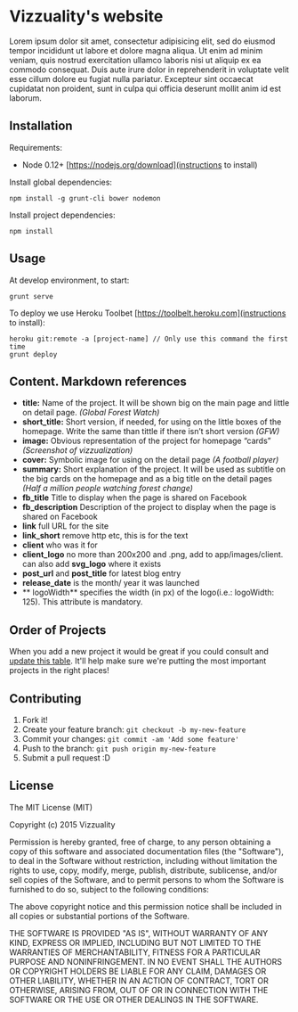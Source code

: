 # Vizzuality's website

Lorem ipsum dolor sit amet, consectetur adipisicing elit, sed do eiusmod tempor incididunt ut labore et dolore magna aliqua. Ut enim ad minim veniam, quis nostrud exercitation ullamco laboris nisi ut aliquip ex ea commodo consequat. Duis aute irure dolor in reprehenderit in voluptate velit esse cillum dolore eu fugiat nulla pariatur. Excepteur sint occaecat cupidatat non proident, sunt in culpa qui officia deserunt mollit anim id est laborum.

## Installation

Requirements:

* Node 0.12+ [https://nodejs.org/download](instructions to install)

Install global dependencies:

    npm install -g grunt-cli bower nodemon

Install project dependencies:

    npm install


## Usage

At develop environment, to start:

    grunt serve

To deploy we use Heroku Toolbet [https://toolbelt.heroku.com](instructions to install):

    heroku git:remote -a [project-name] // Only use this command the first time
    grunt deploy


## Content. Markdown references

* **title:** Name of the project. It will be shown big on the main page and little on detail page. _(Global Forest Watch)_
* **short_title:** Short version, if needed, for using on the little boxes of the homepage. Write the same than tittle if there isn’t short version _(GFW)_
* **image:** Obvious representation of the project for homepage “cards” _(Screenshot of vizzualization)_
* **cover:** Symbolic image for using on the detail page _(A football player)_
* **summary:** Short explanation of the project. It will be used as subtitle on the big cards on the homepage and as a big title on the detail pages _(Half a million people watching forest change)_
* **fb_title** Title to display when the page is shared on Facebook
* **fb_description** Description of the project to display when the page is shared on Facebook
* **link** full URL for the site
* **link_short** remove http etc, this is for the text
* **client** who was it for
* **client_logo** no more than 200x200 and .png, add to app/images/client. can also add **svg_logo** where it exists
* **post_url** and **post_title** for latest blog entry
* **release_date** is the month/ year it was launched
* ** logoWidth** specifies the width (in px) of the logo(i.e.: logoWidth: 125). This attribute is mandatory.

## Order of Projects

When you add a new project it would be great if you could consult and [update this table](https://docs.google.com/spreadsheets/d/171t8Nkwt80hM3bK_sBKNMjOcrw53c8_n2CecwZL-2OE/edit#gid=0). It'll help make sure we're putting the most important projects in the right places!

## Contributing

1. Fork it!
2. Create your feature branch: `git checkout -b my-new-feature`
3. Commit your changes: `git commit -am 'Add some feature'`
4. Push to the branch: `git push origin my-new-feature`
5. Submit a pull request :D

## License

The MIT License (MIT)

Copyright (c) 2015 Vizzuality

Permission is hereby granted, free of charge, to any person obtaining a copy
of this software and associated documentation files (the "Software"), to deal
in the Software without restriction, including without limitation the rights
to use, copy, modify, merge, publish, distribute, sublicense, and/or sell
copies of the Software, and to permit persons to whom the Software is
furnished to do so, subject to the following conditions:

The above copyright notice and this permission notice shall be included in all
copies or substantial portions of the Software.

THE SOFTWARE IS PROVIDED "AS IS", WITHOUT WARRANTY OF ANY KIND, EXPRESS OR
IMPLIED, INCLUDING BUT NOT LIMITED TO THE WARRANTIES OF MERCHANTABILITY,
FITNESS FOR A PARTICULAR PURPOSE AND NONINFRINGEMENT. IN NO EVENT SHALL THE
AUTHORS OR COPYRIGHT HOLDERS BE LIABLE FOR ANY CLAIM, DAMAGES OR OTHER
LIABILITY, WHETHER IN AN ACTION OF CONTRACT, TORT OR OTHERWISE, ARISING FROM,
OUT OF OR IN CONNECTION WITH THE SOFTWARE OR THE USE OR OTHER DEALINGS IN THE
SOFTWARE.
